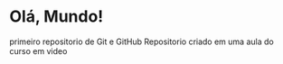 # Olá, Mundo!
 primeiro repositorio de Git e GitHub
Repositorio criado em uma aula do curso em video